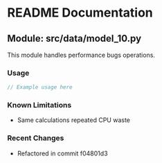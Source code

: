 # README Documentation

## Module: src/data/model_10.py

This module handles performance bugs operations.

### Usage

```java
// Example usage here
```

### Known Limitations

- Same calculations repeated CPU waste

### Recent Changes

- Refactored in commit f04801d3
